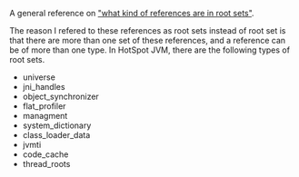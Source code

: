 A general reference on ["what kind of references are in root sets"](http://stackoverflow.com/questions/6366211/what-are-the-roots).

The reason I refered to these references as root sets instead of root set is that there are more than one set of these references, and a reference can be of more than one type. In HotSpot JVM, there are the following types of root sets.

- universe
- jni_handles
- object_synchronizer
- flat_profiler
- managment
- system_dictionary
- class_loader_data
- jvmti
- code_cache
- thread_roots
